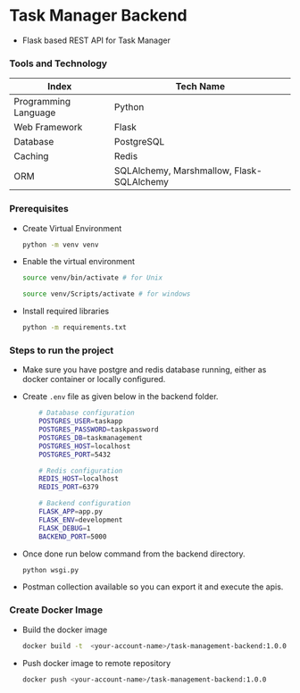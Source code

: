 # Task Manager Backend

- Flask based REST API for Task Manager

### Tools and Technology

| Index  | Tech Name   |
|---|---|
| Programming Language  | Python  |
| Web Framework | Flask |
| Database | PostgreSQL |
| Caching | Redis |
| ORM | SQLAlchemy, Marshmallow, Flask-SQLAlchemy |

### Prerequisites

-   Create Virtual Environment
    ```bash
    python -m venv venv
    ```
-   Enable the virtual environment
    ```bash
    source venv/bin/activate # for Unix
    ```
    ```bash
    source venv/Scripts/activate # for windows
    ```
-   Install required libraries
    ```bash
    python -m requirements.txt
    ```

### Steps to run the project

-   Make sure you have postgre and redis database running, either as docker container or locally configured.
-   Create `.env` file as given below in the backend folder.

    ```bash
        # Database configuration
        POSTGRES_USER=taskapp
        POSTGRES_PASSWORD=taskpassword
        POSTGRES_DB=taskmanagement
        POSTGRES_HOST=localhost
        POSTGRES_PORT=5432

        # Redis configuration
        REDIS_HOST=localhost
        REDIS_PORT=6379

        # Backend configuration
        FLASK_APP=app.py
        FLASK_ENV=development
        FLASK_DEBUG=1
        BACKEND_PORT=5000
    ```

-   Once done run below command from the backend directory.

    ```bash
    python wsgi.py
    ```

-   Postman collection available so you can export it and execute the apis.

### Create Docker Image

-   Build the docker image
    ```bash
    docker build -t  <your-account-name>/task-management-backend:1.0.0 ./backend
    ```
-   Push docker image to remote repository
    ```bash
    docker push <your-account-name>/task-management-backend:1.0.0
    ```
